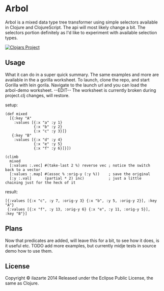 # Arbol

Arbol is a mixed data type tree transformer using simple selectors available in Clojure and ClojureScript.  The api will most likely change a bit.  The selectors portion definitely as I'd like to experiment with available selection types.

[![Clojars Project](http://clojars.org/ilazarte/arbol/latest-version.svg)](http://clojars.org/ilazarte/arbol)

## Usage

What it can do in a super quick summary.  The same examples and more are available in the a gorilla worksheet.
To launch, clone the repo, and start Gorilla with lein gorila.
Navigate to the launch url and you can load the arbol-demo worksheet.
--EDIT-- The worksheet is currently broken during project.clj changes, will restore.

setup:

    (def mixed 
      [{:key "A" 
        :values [{:x "a" :y 1} 
                 {:x "b" :y 2} 
                 {:x "c" :y 3}]} 
       {:key "B" 
        :values [{:x "d" :y 4} 
                 {:x "e" :y 5} 
                 {:x "f" :y 6}]}])

    (climb 
      mixed 
      [:values :.vec] #(take-last 2 %) reverse vec ; notice the switch back to a vector
      [:values :.map] #(assoc % :orig-y (:y %))    ; save the original
      [:y :.val]      (partial * 2) inc)           ; just a little chaining just for the heck of it
     
 result:
  
    [{:values [{:x "c", :y 7, :orig-y 3} {:x "b", :y 5, :orig-y 2}], :key "A"} 
     {:values [{:x "f", :y 13, :orig-y 6} {:x "e", :y 11, :orig-y 5}], :key "B"}] 

## Plans

Now that predicates are added, will leave this for a bit, to see how it does, is it useful etc.
TODO add more examples, but currently midje tests in source demo how to use them.

## License

Copyright &copy; ilazarte 2014 Released under the Eclipse Public License, the same as Clojure.
